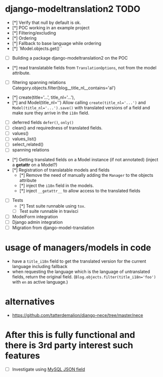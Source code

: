  # django-modeltranslation2 TODO

 - [*] Verify that null by default is ok.
 - [*] POC working in an example project
  - [*] Filtering/excluding
  - [*] Ordering
  - [*] Fallback to base language while ordering
  - [*] `Model.objects.get()``

 - [ ] Building a package django-modeltranslation2 on the POC
  - [*] read translatable fields from `TranslationOptions`, not from the model
        attribute.
  - [ ] filtering spanning relations
        Category.objects.filter(blog__title_nl__contains='al')

  - [*] create(title='...', title_nl='...'),
  - [*] and Model(title_nl='')
        Allow calling `create(title_nl='...')` and `Model(title_nl='...').save()`
        with translated versions of a field and make sure they arrive in the
        `i18n` field.
  - [ ] deferred fields `defer()`, `only()`
  - [ ] clean() and requiredness of translated fields.
  - [ ] values()
  - [ ] values_list()
  - [ ] select_related()
  - [ ] spanning relations
  - [*] Getting translated fields on a Model instance (if not annotated) (inject a __getattr__ on a Model?)
  - [*] Registration of translatable models and fields
    - [*] Remove the need of manually adding the `Manager` to the objects attribute
    - [*] inject the `i18n` field in the models.
    - [*] inject `__getattr__` to allow access to the translated fields
  - [ ] Tests
    - [*] Test suite runnable using `tox`.
    - [ ] Test suite runnable in travisci
  - [ ] ModelForm integration
  - [ ] Django admin integration
  - [ ] Migration from django-model-translation

# usage of managers/models in code

- have a `title_i18n` field to get the translated version for the current language including fallback
- when requesting the language which is the language of untranslated fields, return the original field. (`Blog.objects.filter(title_i18n='foo')` with `en` as active language.)

# alternatives
- https://github.com/tatterdemalion/django-nece/tree/master/nece

# After this is fully functional and there is 3rd party interest such features
 - [ ] Investigate using [MySQL JSON field](http://django-mysql.readthedocs.io/en/latest/model_fields/json_field.html)
